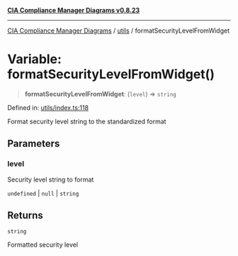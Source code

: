 [**CIA Compliance Manager Diagrams v0.8.23**](../../README.md)

***

[CIA Compliance Manager Diagrams](../../modules.md) / [utils](../README.md) / formatSecurityLevelFromWidget

# Variable: formatSecurityLevelFromWidget()

> **formatSecurityLevelFromWidget**: (`level`) => `string`

Defined in: [utils/index.ts:118](https://github.com/Hack23/cia-compliance-manager/blob/55488ba3ac0003e4435eb3634b6ab6e9b8b05a9b/src/utils/index.ts#L118)

Format security level string to the standardized format

## Parameters

### level

Security level string to format

`undefined` | `null` | `string`

## Returns

`string`

Formatted security level
